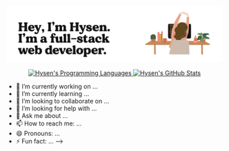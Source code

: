 ![Header](https://github.com/hsisco/hsisco/blob/working/assets/readme_header.png)


<div align="center">
<a href="https://github.com/hsisco" align="center">
  <img src="https://github-readme-stats.vercel.app/api/top-langs/?username=hsisco&layout=compact" alt="Hysen's Programming Languages" />
</a>
<a href="https://github.com/hsisco">
  <img src="https://github-readme-stats.vercel.app/api?username=hsisco&show_icons=true" alt="Hysen's GitHub Stats" />
</a>
</div>


- 🔭 I’m currently working on ...
- 🌱 I’m currently learning ...
- 👯 I’m looking to collaborate on ...
- 🤔 I’m looking for help with ...
- 💬 Ask me about ...
- 📫 How to reach me: ...
- 😄 Pronouns: ...
- ⚡ Fun fact: ...
-->
